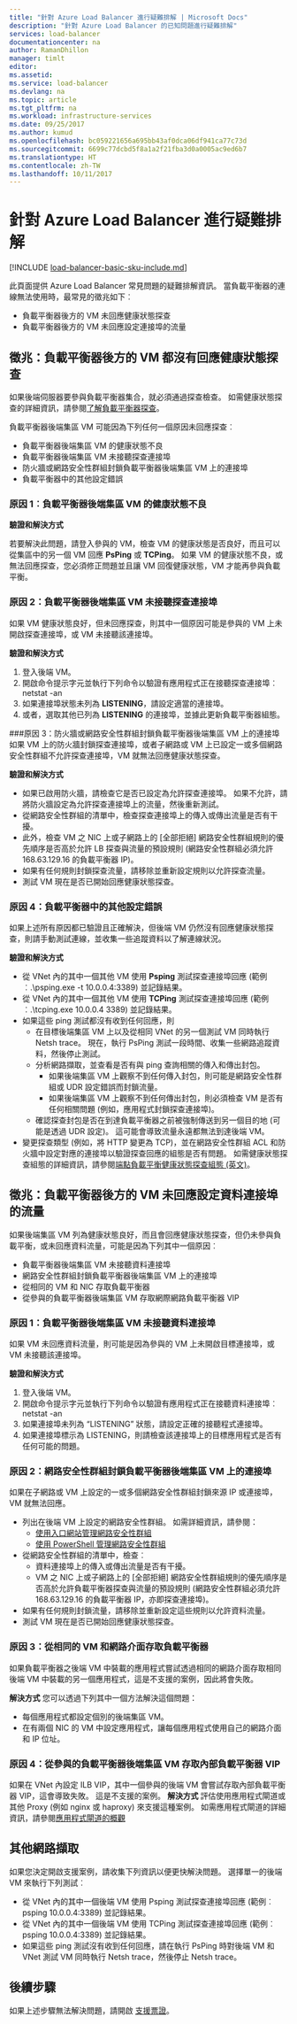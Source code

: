 ```yaml
---
title: "針對 Azure Load Balancer 進行疑難排解 | Microsoft Docs"
description: "針對 Azure Load Balancer 的已知問題進行疑難排解"
services: load-balancer
documentationcenter: na
author: RamanDhillon
manager: timlt
editor: 
ms.assetid: 
ms.service: load-balancer
ms.devlang: na
ms.topic: article
ms.tgt_pltfrm: na
ms.workload: infrastructure-services
ms.date: 09/25/2017
ms.author: kumud
ms.openlocfilehash: bc059221656a695bb43af0dca06df941ca77c73d
ms.sourcegitcommit: 6699c77dcbd5f8a1a2f21fba3d0a0005ac9ed6b7
ms.translationtype: HT
ms.contentlocale: zh-TW
ms.lasthandoff: 10/11/2017
---
```

# <a name="troubleshoot-azure-load-balancer"></a>針對 Azure Load Balancer 進行疑難排解

[!INCLUDE [load-balancer-basic-sku-include.md](../../includes/load-balancer-basic-sku-include.md)]

此頁面提供 Azure Load Balancer 常見問題的疑難排解資訊。 當負載平衡器的連線無法使用時，最常見的徵兆如下︰ 
- 負載平衡器後方的 VM 未回應健康狀態探查 
- 負載平衡器後方的 VM 未回應設定連接埠的流量

## <a name="symptom-vms-behind-the-load-balancer-are-not-responding-to-health-probes"></a>徵兆：負載平衡器後方的 VM 都沒有回應健康狀態探查
如果後端伺服器要參與負載平衡器集合，就必須通過探查檢查。 如需健康狀態探查的詳細資訊，請參閱[了解負載平衡器探查](load-balancer-custom-probe-overview.md)。 

負載平衡器後端集區 VM 可能因為下列任何一個原因未回應探查︰ 
- 負載平衡器後端集區 VM 的健康狀態不良 
- 負載平衡器後端集區 VM 未接聽探查連接埠 
- 防火牆或網路安全性群組封鎖負載平衡器後端集區 VM 上的連接埠 
- 負載平衡器中的其他設定錯誤

### <a name="cause-1-load-balancer-backend-pool-vm-is-unhealthy"></a>原因 1︰負載平衡器後端集區 VM 的健康狀態不良 

**驗證和解決方式**

若要解決此問題，請登入參與的 VM，檢查 VM 的健康狀態是否良好，而且可以從集區中的另一個 VM 回應 **PsPing** 或 **TCPing**。 如果 VM 的健康狀態不良，或無法回應探查，您必須修正問題並且讓 VM 回復健康狀態，VM 才能再參與負載平衡。

### <a name="cause-2-load-balancer-backend-pool-vm-is-not-listening-on-the-probe-port"></a>原因 2：負載平衡器後端集區 VM 未接聽探查連接埠
如果 VM 健康狀態良好，但未回應探查，則其中一個原因可能是參與的 VM 上未開啟探查連接埠，或 VM 未接聽該連接埠。

**驗證和解決方式**

1. 登入後端 VM。 
2. 開啟命令提示字元並執行下列命令以驗證有應用程式正在接聽探查連接埠︰   
            netstat -an
3. 如果連接埠狀態未列為 **LISTENING**，請設定適當的連接埠。 
4. 或者，選取其他已列為 **LISTENING** 的連接埠，並據此更新負載平衡器組態。              

###<a name="cause-3-firewall-or-a-network-security-group-is-blocking-the-port-on-the-load-balancer-backend-pool-vms"></a>原因 3：防火牆或網路安全性群組封鎖負載平衡器後端集區 VM 上的連接埠  
如果 VM 上的防火牆封鎖探查連接埠，或者子網路或 VM 上已設定一或多個網路安全性群組不允許探查連接埠，VM 就無法回應健康狀態探查。          

**驗證和解決方式**

* 如果已啟用防火牆，請檢查它是否已設定為允許探查連接埠。 如果不允許，請將防火牆設定為允許探查連接埠上的流量，然後重新測試。 
* 從網路安全性群組的清單中，檢查探查連接埠上的傳入或傳出流量是否有干擾。 
* 此外，檢查 VM 之 NIC 上或子網路上的 [全部拒絕] 網路安全性群組規則的優先順序是否高於允許 LB 探查與流量的預設規則 (網路安全性群組必須允許 168.63.129.16 的負載平衡器 IP)。 
* 如果有任何規則封鎖探查流量，請移除並重新設定規則以允許探查流量。  
* 測試 VM 現在是否已開始回應健康狀態探查。 

### <a name="cause-4-other-misconfigurations-in-load-balancer"></a>原因 4：負載平衡器中的其他設定錯誤
如果上述所有原因都已驗證且正確解決，但後端 VM 仍然沒有回應健康狀態探查，則請手動測試連線，並收集一些追蹤資料以了解連線狀況。

**驗證和解決方式**

* 從 VNet 內的其中一個其他 VM 使用 **Psping** 測試探查連接埠回應 (範例︰.\psping.exe -t 10.0.0.4:3389) 並記錄結果。 
* 從 VNet 內的其中一個其他 VM 使用 **TCPing** 測試探查連接埠回應 (範例︰.\tcping.exe 10.0.0.4 3389) 並記錄結果。 
* 如果這些 ping 測試都沒有收到任何回應，則
    - 在目標後端集區 VM 上以及從相同 VNet 的另一個測試 VM 同時執行 Netsh trace。 現在，執行 PsPing 測試一段時間、收集一些網路追蹤資料，然後停止測試。 
    - 分析網路擷取，並查看是否有與 ping 查詢相關的傳入和傳出封包。 
        - 如果後端集區 VM 上觀察不到任何傳入封包，則可能是網路安全性群組或 UDR 設定錯誤而封鎖流量。 
        - 如果後端集區 VM 上觀察不到任何傳出封包，則必須檢查 VM 是否有任何相關問題 (例如，應用程式封鎖探查連接埠)。 
    - 確認探查封包是否在到達負載平衡器之前被強制傳送到另一個目的地 (可能是透過 UDR 設定)。 這可能會導致流量永遠都無法到達後端 VM。 
* 變更探查類型 (例如，將 HTTP 變更為 TCP)，並在網路安全性群組 ACL 和防火牆中設定對應的連接埠以驗證探查回應的組態是否有問題。 如需健康狀態探查組態的詳細資訊，請參閱[端點負載平衡健康狀態探查組態 (英文)](https://blogs.msdn.microsoft.com/mast/2016/01/26/endpoint-load-balancing-heath-probe-configuration-details/)。

## <a name="symptom-vms-behind-load-balancer-are-not-responding-to-traffic-on-the-configured-data-port"></a>徵兆：負載平衡器後方的 VM 未回應設定資料連接埠的流量

如果後端集區 VM 列為健康狀態良好，而且會回應健康狀態探查，但仍未參與負載平衡，或未回應資料流量，可能是因為下列其中一個原因︰ 
* 負載平衡器後端集區 VM 未接聽資料連接埠 
* 網路安全性群組封鎖負載平衡器後端集區 VM 上的連接埠  
* 從相同的 VM 和 NIC 存取負載平衡器 
* 從參與的負載平衡器後端集區 VM 存取網際網路負載平衡器 VIP 

### <a name="cause-1-load-balancer-backend-pool-vm-is-not-listening-on-the-data-port"></a>原因 1：負載平衡器後端集區 VM 未接聽資料連接埠 
如果 VM 未回應資料流量，則可能是因為參與的 VM 上未開啟目標連接埠，或 VM 未接聽該連接埠。 

**驗證和解決方式**

1. 登入後端 VM。 
2. 開啟命令提示字元並執行下列命令以驗證有應用程式正在接聽資料連接埠︰  
            netstat -an 
3. 如果連接埠未列為 “LISTENING” 狀態，請設定正確的接聽程式連接埠。 
4. 如果連接埠標示為 LISTENING，則請檢查該連接埠上的目標應用程式是否有任何可能的問題。 

### <a name="cause-2-network-security-group-is-blocking-the-port-on-the-load-balancer-backend-pool-vm"></a>原因 2：網路安全性群組封鎖負載平衡器後端集區 VM 上的連接埠  

如果在子網路或 VM 上設定的一或多個網路安全性群組封鎖來源 IP 或連接埠，VM 就無法回應。

* 列出在後端 VM 上設定的網路安全性群組。 如需詳細資訊，請參閱：
    -  [使用入口網站管理網路安全性群組](../virtual-network/virtual-network-manage-nsg-arm-portal.md)
    -  [使用 PowerShell 管理網路安全性群組](../virtual-network/virtual-network-manage-nsg-arm-ps.md)
* 從網路安全性群組的清單中，檢查︰
    - 資料連接埠上的傳入或傳出流量是否有干擾。 
    - VM 之 NIC 上或子網路上的 [全部拒絕] 網路安全性群組規則的優先順序是否高於允許負載平衡器探查與流量的預設規則 (網路安全性群組必須允許 168.63.129.16 的負載平衡器 IP，亦即探查連接埠)。 
* 如果有任何規則封鎖流量，請移除並重新設定這些規則以允許資料流量。  
* 測試 VM 現在是否已開始回應健康狀態探查。

### <a name="cause-3-accessing-the-load-balancer-from-the-same-vm-and-network-interface"></a>原因 3：從相同的 VM 和網路介面存取負載平衡器 

如果負載平衡器之後端 VM 中裝載的應用程式嘗試透過相同的網路介面存取相同後端 VM 中裝載的另一個應用程式，這是不支援的案例，因此將會失敗。 

**解決方式** 您可以透過下列其中一個方法解決這個問題：
* 每個應用程式都設定個別的後端集區 VM。 
* 在有兩個 NIC 的 VM 中設定應用程式，讓每個應用程式使用自己的網路介面和 IP 位址。 

### <a name="cause-4-accessing-the-internal-load-balancer-vip-from-the-participating-load-balancer-backend-pool-vm"></a>原因 4：從參與的負載平衡器後端集區 VM 存取內部負載平衡器 VIP

如果在 VNet 內設定 ILB VIP，其中一個參與的後端 VM 會嘗試存取內部負載平衡器 VIP，這會導致失敗。 這是不支援的案例。
**解決方式** 評估使用應用程式閘道或其他 Proxy (例如 nginx 或 haproxy) 來支援這種案例。 如需應用程式閘道的詳細資訊，請參閱[應用程式閘道的概觀](../application-gateway/application-gateway-introduction.md)

## <a name="additional-network-captures"></a>其他網路擷取
如果您決定開啟支援案例，請收集下列資訊以便更快解決問題。 選擇單一的後端 VM 來執行下列測試︰
- 從 VNet 內的其中一個後端 VM 使用 Psping 測試探查連接埠回應 (範例︰psping 10.0.0.4:3389) 並記錄結果。 
- 從 VNet 內的其中一個後端 VM 使用 TCPing 測試探查連接埠回應 (範例︰psping 10.0.0.4:3389) 並記錄結果。
- 如果這些 ping 測試沒有收到任何回應，請在執行 PsPing 時對後端 VM 和 VNet 測試 VM 同時執行 Netsh trace，然後停止 Netsh trace。 
  
## <a name="next-steps"></a>後續步驟

如果上述步驟無法解決問題，請開啟 [支援票證](https://azure.microsoft.com/support/options/)。

